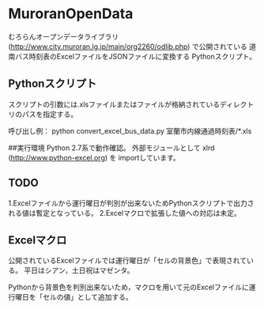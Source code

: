 # MuroranOpenData
むろらんオープンデータライブラリ (http://www.city.muroran.lg.jp/main/org2260/odlib.php) で公開されている
道南バス時刻表のExcelファイルをJSONファイルに変換する Pythonスクリプト。

## Pythonスクリプト
スクリプトの引数には.xlsファイルまたはファイルが格納されているディレクトリのパスを指定する。

呼び出し例：
python convert_excel_bus_data.py 室蘭市内線通過時刻表/*.xls

##実行環境
Python 2.7系で動作確認。
外部モジュールとして xlrd (http://www.python-excel.org) を importしています。

## TODO

1.Excelファイルから運行曜日が判別が出来ないためPythonスクリプトで出力される値は暫定となっている。
2.Excelマクロで拡張した値への対応は未定。

## Excelマクロ

公開されているExcelファイルでは運行曜日が「セルの背景色」で表現されている。
平日はシアン，土日祝はマゼンタ。

Pythonから背景色を判別出来ないため，マクロを用いて元のExcelファイルに運行曜日を「セルの値」として追加する。
